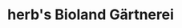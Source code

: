 ---
title: "herb's Bioland Gärtnerei"
url: /doetlingen/herbs-bioland-gaertnerei/
shop: Garten-Center
---
